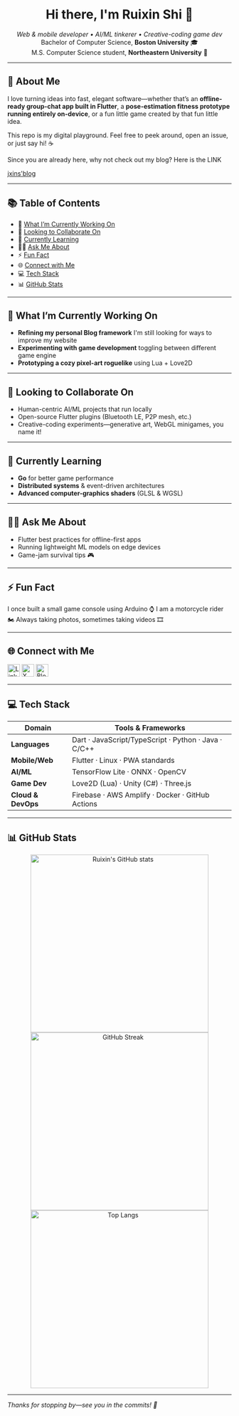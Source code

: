 <!-- Ruixin Shi | @Ruixin-J-Shi -->

<h1 align="center">Hi there, I'm Ruixin Shi 👋</h1>

<p align="center">
  <em>Web &amp; mobile developer • AI/ML tinkerer • Creative-coding game dev</em><br>
  Bachelor of Computer Science, <strong>Boston University</strong> 🎓 <br>
  M.S. Computer Science student, <strong>Northeastern University</strong> 🔬
</p>

---

## 🌟 About Me
I love turning ideas into fast, elegant software—whether that’s an **offline-ready group-chat app built in Flutter**, a **pose-estimation fitness prototype running entirely on-device**, or a fun little game created by that fun little idea.

This repo is my digital playground. Feel free to peek around, open an issue, or just say hi! ☕

Since you are already here, why not check out my blog? Here is the LINK

[jxins'blog](https://jxins.duckdns.org/)

---

## 📚 Table of Contents
- 🔭 [What I’m Currently Working On](#-what-im-currently-working-on)
- 🤝 [Looking to Collaborate On](#-looking-to-collaborate-on)
- 🌱 [Currently Learning](#-currently-learning)
- 🙋‍♂️ [Ask Me About](#%EF%B8%8F-ask-me-about)
- ⚡ [Fun Fact](#-fun-fact)
- 🌐 [Connect with Me](#-connect-with-me)
- 💻 [Tech Stack](#-tech-stack)
- 📊 [GitHub Stats](#-github-stats)

---

## 🔭 What I’m Currently Working On
- **Refining my personal Blog framework** I'm still looking for ways to improve my website  
- **Experimenting with game development** toggling between different game engine
- **Prototyping a cozy pixel-art roguelike** using Lua + Love2D  

---

## 🤝 Looking to Collaborate On
- Human-centric AI/ML projects that run locally  
- Open-source Flutter plugins (Bluetooth LE, P2P mesh, etc.)  
- Creative-coding experiments—generative art, WebGL minigames, you name it!  

---

## 🌱 Currently Learning
- **Go** for better game performance  
- **Distributed systems** & event-driven architectures  
- **Advanced computer-graphics shaders** (GLSL & WGSL)  

---

## 🙋‍♂️ Ask Me About
- Flutter best practices for offline-first apps  
- Running lightweight ML models on edge devices  
- Game-jam survival tips 🎮  

---

## ⚡ Fun Fact
I once built a small game console using Arduino ⌚️
I am a motorcycle rider 🏍
Always taking photos, sometimes taking videos 🎞

---

## 🌐 Connect with Me
<p align="left">
  <a href="https://www.linkedin.com/in/ruixin-shi-xins21/" target="_blank"><img alt="LinkedIn" height="28" src="https://img.shields.io/badge/LinkedIn-blue?style=for-the-badge&logo=linkedin"></a>
  <a href="https://x.com/ja_xins" target="_blank"><img alt="X" height="28" src="https://img.shields.io/badge/Twitter-black?style=for-the-badge&logo=twitter"></a>
  <a href="https://jxins.duckdns.org" target="_blank"><img alt="Blog" height="28" src="https://img.shields.io/badge/Blog-orange?style=for-the-badge"></a>
</p>

---

## 💻 Tech Stack
| Domain | Tools & Frameworks |
|--------|--------------------|
| **Languages** | Dart · JavaScript/TypeScript · Python · Java · C/C++ |
| **Mobile/Web** | Flutter · Linux · PWA standards |
| **AI/ML** | TensorFlow Lite · ONNX · OpenCV |
| **Game Dev** | Love2D (Lua) · Unity (C#) · Three.js |
| **Cloud & DevOps** | Firebase · AWS Amplify · Docker · GitHub Actions |

---

## 📊 GitHub Stats
<p align="center">
  <img src="https://github-readme-stats.vercel.app/api?username=Ruixin-J-Shi&show_icons=true&hide_border=true" alt="Ruixin's GitHub stats" width="400"/>
  <img src="https://streak-stats.demolab.com/?user=Ruixin-J-Shi&hide_border=true" alt="GitHub Streak" width="400"/>
  <br>
  <img src="https://github-readme-stats.vercel.app/api/top-langs/?username=Ruixin-J-Shi&layout=compact&hide_border=true" alt="Top Langs" width="400"/>
</p>

---

*Thanks for stopping by—see you in the commits! 🚀*
